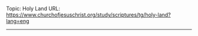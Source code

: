Topic: Holy Land
URL: https://www.churchofjesuschrist.org/study/scriptures/tg/holy-land?lang=eng

---

